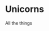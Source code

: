 <meta name="viewport" content="width=device-width, initial-scale=1">
<link rel="stylesheet" href="github-markdown.css">
	<h1 class="custom_title">Unicorns</h1>
	<p>All the things</p>
